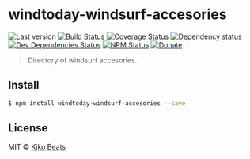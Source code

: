 # windtoday-windsurf-accesories

![Last version](https://img.shields.io/github/tag/windtoday/windtoday-windsurf-accesories.svg?style=flat-square)
[![Build Status](https://img.shields.io/travis/windtoday/windtoday-windsurf-accesories/master.svg?style=flat-square)](https://travis-ci.org/windtoday/windtoday-windsurf-accesories)
[![Coverage Status](https://img.shields.io/coveralls/windtoday/windtoday-windsurf-accesories.svg?style=flat-square)](https://coveralls.io/github/windtoday/windtoday-windsurf-accesories)
[![Dependency status](https://img.shields.io/david/windtoday/windtoday-windsurf-accesories.svg?style=flat-square)](https://david-dm.org/windtoday/windtoday-windsurf-accesories)
[![Dev Dependencies Status](https://img.shields.io/david/dev/windtoday/windtoday-windsurf-accesories.svg?style=flat-square)](https://david-dm.org/windtoday/windtoday-windsurf-accesories#info=devDependencies)
[![NPM Status](https://img.shields.io/npm/dm/windtoday-windsurf-accesories.svg?style=flat-square)](https://www.npmjs.org/package/windtoday-windsurf-accesories)
[![Donate](https://img.shields.io/badge/donate-paypal-blue.svg?style=flat-square)](https://paypal.me/Kikobeats)

> Directory of windsurf accesories.

## Install

```bash
$ npm install windtoday-windsurf-accesories --save
```

## License

MIT © [Kiko Beats](https://github.com/Kikobeats)
